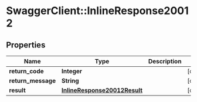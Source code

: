 # SwaggerClient::InlineResponse20012

## Properties
Name | Type | Description | Notes
------------ | ------------- | ------------- | -------------
**return_code** | **Integer** |  | [optional] 
**return_message** | **String** |  | [optional] 
**result** | [**InlineResponse20012Result**](InlineResponse20012Result.md) |  | [optional] 


